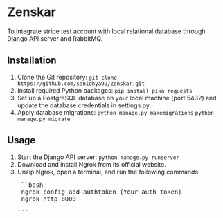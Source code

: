 # Zenskar

To integrate stripe test account with local relational database through Django API server and RabbitMQ.

## Installation

1. Clone the Git repository:
   `git clone https://github.com/sanidhya99/Zenskar.git`
2. Install required Python packages:
   `pip install pika requests`
3. Set up a PostgreSQL database on your local machine (port 5432) and update the database credentials in settings.py.
4. Apply database migrations:
   `python manage.py makemigrations`
   `python manage.py migrate`

## Usage
1. Start the Django API server:
    `python manage.py runserver`
2. Download and install Ngrok from its official website.
3. Unzip Ngrok, open a terminal, and run the following commands:
   <pre>
   ```bash
    ngrok config add-authtoken {Your auth token}
    ngrok http 8000

   ```
   </pre>   
   
            
